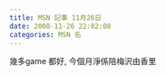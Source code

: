 ```yaml
---
title: MSN 記事 11月26日
date: 2008-11-26 22:02:08
categories: MSN 名
---
```


  
幾多game 都好, 今個月淨係陪梅沢由香里  